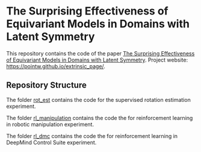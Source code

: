 # The Surprising Effectiveness of Equivariant Models in Domains with Latent Symmetry

This repository contains the code of the paper [The Surprising Effectiveness of Equivariant Models in Domains with Latent Symmetry](https://arxiv.org/pdf/2211.09231.pdf). Project website: https://pointw.github.io/extrinsic_page/.


## Repository Structure
The folder [rot_est](rot_est/README.md) contains the code for the supervised rotation estimation experiment.

The folder [rl_manipulation](rl_manipulation/README.md) contains the code the for reinforcement learning in robotic manipulation experiment.

The folder [rl_dmc](rl_dmc/README.md) contains the code the for reinforcement learning in DeepMind Control Suite experiment.
